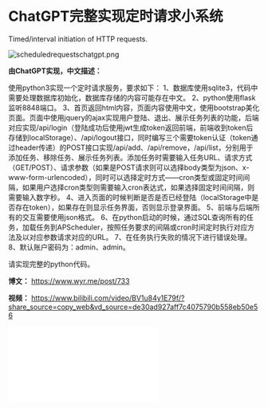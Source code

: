 # ChatGPT完整实现定时请求小系统

Timed/interval initiation of HTTP requests.

![scheduledrequestschatgpt.png](https://cdn.wyr.me/post-files/2023-02-28/1677595282482/scheduled-requests-chatgpt.png)

**由ChatGPT实现，中文描述：**

使用python3实现一个定时请求服务，要求如下：
1、数据库使用sqlite3，代码中需要处理数据库初始化，数据库存储的内容可能存在中文。
2、python使用flask监听8848端口。
3、首页返回html内容，页面内容使用中文，使用bootstrap美化页面。页面中使用jquery的ajax实现用户登陆、退出、展示任务列表的功能，后端对应实现/api/login（登陆成功后使用jwt生成token返回前端，前端收到token后存储到localStorage）、/api/logout接口，同时编写三个需要token认证（token通过header传递）的POST接口实现/api/add、/api/remove，/api/list，分别用于添加任务、移除任务、展示任务列表。添加任务时需要输入任务URL、请求方式（GET/POST）、请求参数（如果是POST请求则可以选择body类型为json、x-www-form-urlencoded），同时可以选择定时方式——cron类型或固定时间间隔，如果用户选择cron类型则需要输入cron表达式，如果选择固定时间间隔，则需要输入数字秒。
4、进入页面的时候判断是否是否已经登陆（localStorage中是否存在token），如果存在则显示任务界面，否则显示登录界面。
5、前端与后端所有的交互需要使用json格式。
6、在python启动的时候，通过SQL查询所有的任务，加载任务到APScheduler，按照任务要求的间隔或cron时间定时执行对应方法及以对应参数请求对应的URL。
7、在任务执行失败的情况下进行错误处理。
8、默认账户密码为：admin、admin。

请实现完整的python代码。

**博文：** <https://www.wyr.me/post/733>

**视频：** <https://www.bilibili.com/video/BV1u84y1E79f/?share_source=copy_web&vd_source=de30ad927aff7c4075790b558eb50e56>

<iframe src="//player.bilibili.com/player.html?aid=610130846&bvid=BV1u84y1E79f&cid=1031780759&page=1" scrolling="no" border="0" frameborder="no" framespacing="0" allowfullscreen="true"> </iframe>
